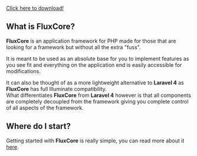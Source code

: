 <div class="huge about">
	<a class="button" href="#/download">Click here to download!</a>
</div>

What is FluxCore?
-

**FluxCore** is an application framework for PHP made for those that are
looking for a framework but without all the extra "fuss".

It is meant to be used as an absolute base for you to implement
features as you see fit and everything on the application end is easily
accessible for modifications.

It can also be thought of as a more lightweight alternative to **Laravel 4**
as **FluxCore** has full Illuminate compatibility.  
What differentiates **FluxCore** from **Laravel 4** however is that all components
are completely decoupled from the framework giving you complete control of all aspects
of the framework.

Where do I start?
-

Getting started with **FluxCore** is really simple, you can read more about it [here](#/docs/getting-start).